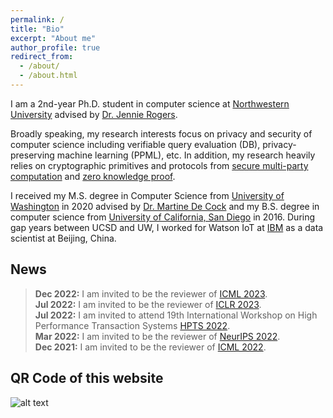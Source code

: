 ```yaml
---
permalink: /
title: "Bio"
excerpt: "About me"
author_profile: true
redirect_from: 
  - /about/
  - /about.html
---
```


I am a 2nd-year Ph.D. student in computer science at [Northwestern University](https://www.mccormick.northwestern.edu/computer-science/people/phd-students/l-r.html) advised by [Dr. Jennie Rogers](http://users.eecs.northwestern.edu/~jennie/).

Broadly speaking, my research interests focus on privacy and security of computer science including verifiable query evaluation (DB), privacy-preserving machine learning (PPML), etc. In addition, my research heavily relies on cryptographic primitives and protocols from [secure multi-party computation](https://en.wikipedia.org/wiki/Secure_multi-party_computation) and [zero knowledge proof](https://en.wikipedia.org/wiki/Zero-knowledge_proof).

I received my M.S. degree in Computer Science from [University of Washington](http://www.washington.edu) in 2020 advised by [Dr. Martine De Cock](http://faculty.washington.edu/mdecock/) and my B.S. degree in computer science from [University of California, San Diego](https://cse.ucsd.edu) in 2016. During gap years between UCSD and UW, I worked for Watson IoT at [IBM](https://www.ibm.com/) as a data scientist at Beijing, China.

## **News**

> **Dec 2022:** I am invited to be the reviewer of [ICML 2023](https://icml.cc/). <br />
> **Jul 2022:** I am invited to be the reviewer of [ICLR 2023](https://iclr.cc). <br />
> **Jul 2022:** I am invited to attend 19th International Workshop on High Performance Transaction Systems [HPTS 2022](http://www.hpts.ws). <br />
> **Mar 2022:** I am invited to be the reviewer of [NeurIPS 2022](https://neurips.cc). <br />
> **Dec 2021:** I am invited to be the reviewer of [ICML 2022](https://icml.cc/).

## **QR Code of this website**

![alt text](https://xilinggrantli.github.io/images/QR_Code.png)